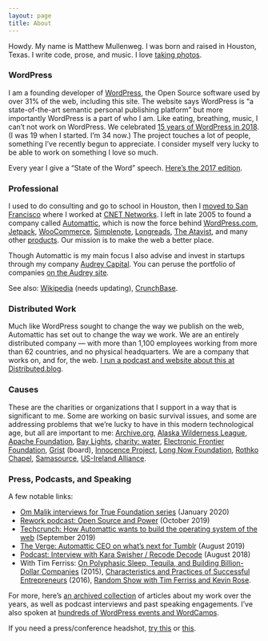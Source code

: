 ```yaml
---
layout: page
title: About
---
```


<p class="intro">Howdy. My name is Matthew Mullenweg. I was born and raised in Houston, Texas. I write code, prose, and music. I love <a href="https://ma.tt/gallery/">taking photos</a>.</p>



<h3><b>WordPress</b></h3>



<p>I am a founding developer of <a href="http://wordpress.org/">WordPress</a>, the Open Source software used by over 31% of the web, including this site. The website says WordPress is “a state-of-the-art semantic personal publishing platform” but more importantly WordPress is a part of who I am. Like eating, breathing, music, I can’t not work on WordPress. We celebrated <a href="https://ma.tt/2018/05/wordpress-at-15/">15 years of WordPress in 2018</a>. (I was 19 when I started. I’m 34 now.) The project touches a lot of people, something I’ve recently begun to appreciate. I consider myself very lucky to be able to work on something I love so much.</p>



<p>Every year I give a “State of the Word” speech. <a href="https://wordpress.tv/2017/12/04/matt-mullenweg-state-of-the-word-2017/">Here’s the 2017 edition</a>.</p>



<h3><b>Professional</b></h3>



<p>I used to do consulting and go to school in Houston, then I <a href="https://ma.tt/2004/10/28/press-and-cnet/">moved to San Francisco</a> where I worked at <a href="http://www.cnet.com/aboutcnet/">CNET Networks</a>. I left in late 2005 to found a company called <a href="http://automattic.com/">Automattic</a>, which is now the force behind <a href="http://wordpress.com/">WordPress.com</a>, <a href="https://jetpack.com/">Jetpack</a>, <a href="https://woocommerce.com">WooCommerce</a>, <a href="https://simplenote.com/">Simplenote</a>, <a href="https://longreads.com/">Longreads</a>, <a href="https://magazine.atavist.com/">The Atavist</a>, and many other <a href="https://automattic.com/">products</a>. Our mission is to make the web a better place.</p>



<p>Though Automattic is my main focus I also advise and invest in startups through my company <a href="http://audrey.co/">Audrey Capital</a>. You can peruse the portfolio of companies <a href="http://audrey.co/">on the Audrey site</a>.</p>



<p>See also: <a href="http://en.wikipedia.org/wiki/Matt_Mullenweg">Wikipedia</a> (needs updating), <a href="http://www.crunchbase.com/person/matt-mullenweg">CrunchBase</a>.</p>



<h3><b>Distributed Work</b></h3>



<p>Much like WordPress sought to change the way we publish on the web, Automattic has set out to change the way we work. We are an entirely distributed company — with more than 1,100 employees working from more than 62 countries, and no physical headquarters. We are a company that works on, and for, the web. <a href="https://distributed.blog/">I run a podcast and website about this at Distributed.blog</a>.</p>



<h3><b>Causes</b></h3>



<p>These are the charities or organizations that I support in a way that is significant to me. Some are working on basic survival issues, and some are addressing problems that we’re lucky to have in this modern technological age, but all are important to me: <a href="http://archive.org/">Archive.org</a>, <a href="http://www.alaskawild.org/">Alaska Wilderness League</a>, <a href="http://apache.org/">Apache Foundation</a>, <a href="http://thebaylights.org/">Bay Lights</a>, <a href="http://charitywater.org/">charity: water</a>, <a href="http://eff.org/">Electronic Frontier Foundation</a>, <a href="http://grist.org/">Grist</a> (board), <a href="http://www.innocenceproject.org/">Innocence Project</a>, <a href="http://longnow.org/">Long Now Foundation</a>, <a href="http://www.rothkochapel.org/">Rothko Chapel</a>, <a href="http://samasource.org">Samasource</a>, <a href="http://www.us-irelandalliance.org/">US-Ireland Alliance</a>.</p>



<h3><b>Press, Podcasts, and Speaking</b></h3>



<p>A few notable links:</p>


<ul><li><a href="https://om.co/2020/01/16/podcast-interviewing-matt-mullenweg/">Om Malik interviews for True Foundation series</a> (January 2020)</li><li><a href="https://rework.fm/open-source-and-power-with-matt-mullenweg/">Rework podcast: Open Source and Power</a> (October 2019)</li><li><a href="https://techcrunch.com/2019/09/19/automattic-ceo-matt-mullenweg-about-raising-300-million-and-the-open-web/">Techcrunch: How Automattic wants to build the operating system of the web</a> (September 2019)</li><li><a href="https://www.theverge.com/2019/8/14/20804894/tumblr-acquisition-matt-mullenweg-ceo-automattic-wordpress-verizon-changes-vergecast">The Verge: Automattic CEO on what’s next for Tumblr</a> (August 2019)</li><li><a href="https://www.recode.net/2018/8/2/17641412/matt-mullenweg-wordpress-media-privacy-advertising-data-reckoning-kara-swisher-decode-podcast">Podcast: Interview with Kara Swisher / Recode Decode</a> (August 2018)</li><li>With Tim Ferriss: <a href="https://tim.blog/2015/02/09/matt-mullenweg/">On Polyphasic Sleep, Tequila, and Building Billion-Dollar Companies</a> (2015), <a href="https://tim.blog/2016/10/01/matt-mullenweg-on-the-characteristics-and-practices-of-successful-entrepreneurs/">Characteristics and Practices of Successful Entrepreneurs</a> (2016), <a href="https://tim.blog/2016/12/16/the-random-show-threesome-tim-ferriss-kevin-rose-and-matt-mullenweg/">Random Show with Tim Ferriss and Kevin Rose</a>.</li></ul>



<p>For more, here’s <a href="https://ma.tt/press">an archived collection</a> of articles about my work over the years, as well as podcast interviews and past speaking engagements. I’ve also spoken at <a href="https://wordpress.tv/speakers/matt-mullenweg/">hundreds of WordPress events and WordCamps</a>.</p>



<p class="intro">If you need a press/conference headshot, <a href="https://ma.tt/files/2018/10/WCUS-2017-at-10.45.36-e1539647180349.png">try this</a> or <a href="https://ma.tt/files/2018/10/WCEU-2018dsc01397.jpg">this</a>.</p>
